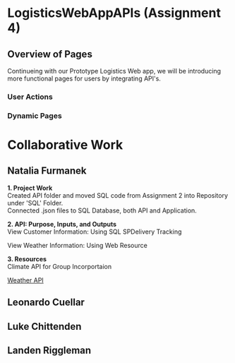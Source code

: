 # LogisticsWebAppAPIs (Assignment 4)
## Overview of Pages
Continueing with our Prototype Logistics Web app, we will be introducing more functional pages for users by integrating API's.
### User Actions

### Dynamic Pages

# Collaborative Work
## Natalia Furmanek 
<strong> 1. Project Work</strong>
<br> Created API folder and moved SQL code from Assignment 2 into Repository under 'SQL' Folder.
</br> Connected .json files to SQL Database, both API and Application. <br>

<strong> 2. API: Purpose, Inputs, and Outputs</strong>
<br> View Customer Information: Using SQL SPDelivery Tracking
</br> 
<p> View Weather Information: Using Web Resource
<br> 
</p> 
<strong> 3. Resources </strong>
<br> Climate API for Group Incorportaion </br>

[Weather API](https://www.weather.gov/documentation/services-web-api)


## Leonardo Cuellar

## Luke Chittenden


## Landen Riggleman
